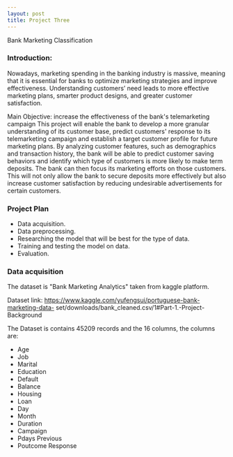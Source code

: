 ```yaml
---
layout: post
title: Project Three
---
```

Bank Marketing Classification

### Introduction:

Nowadays, marketing spending in the banking industry is massive, meaning that it is essential for banks to optimize marketing strategies and improve effectiveness. Understanding customers’ need leads to more effective marketing plans, smarter product designs, and greater customer satisfaction. <br>


Main Objective: increase the effectiveness of the bank's telemarketing campaign
This project will enable the bank to develop a more granular understanding of its customer base, predict customers' response to its telemarketing campaign and establish a target customer profile for future marketing plans.
By analyzing customer features, such as demographics and transaction history, the bank will be able to predict customer saving behaviors and identify which type of customers is more likely to make term deposits. The bank can then focus its marketing efforts on those customers. This will not only allow the bank to secure deposits more effectively but also increase customer satisfaction by reducing undesirable advertisements for certain customers. <br>


### Project Plan

* Data acquisition.
* Data preprocessing.
* Researching the model that will be best for the type of data.
* Training and testing the model on data.
* Evaluation.


### Data acquisition

The dataset is "Bank Marketing Analytics" taken from kaggle platform.<br>

Dataset link: https://www.kaggle.com/yufengsui/portuguese-bank-marketing-data- set/downloads/bank_cleaned.csv/1#Part-1.-Project-Background <br>

The Dataset is contains 45209 records and the 16 columns, the columns are: <br>

* Age
* Job
* Marital
* Education
* Default
* Balance
* Housing
* Loan
* Day
* Month
* Duration
* Campaign
* Pdays Previous
* Poutcome Response





